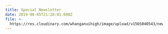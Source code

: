 ```yaml
---
title: Special Newsletter
date: 2019-08-05T21:28:01.698Z
file: >-
  https://res.cloudinary.com/whanganuihigh/image/upload/v1565040543/newsletters/August_Special_Newsletter_002.pdf
---
```


